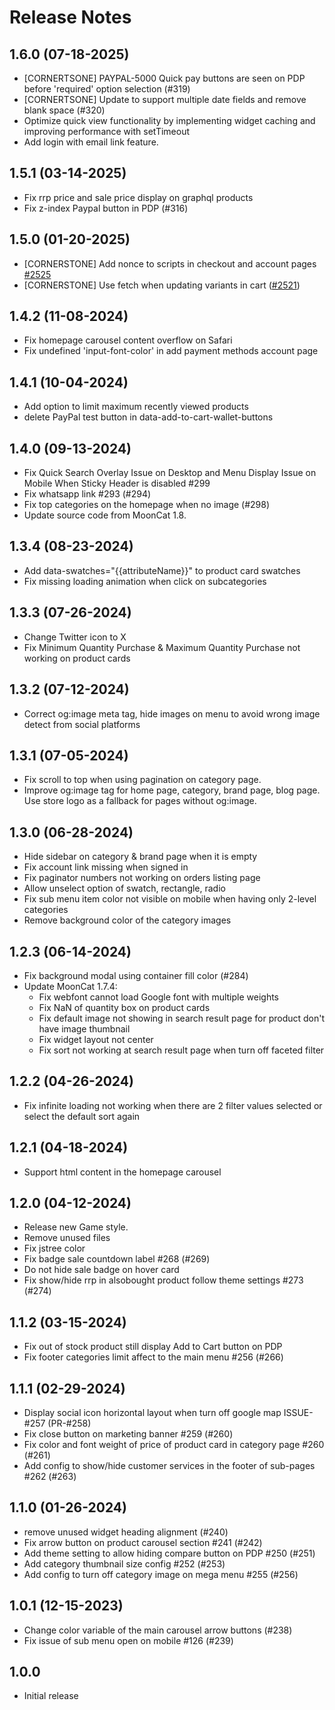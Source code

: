 # Release Notes

## 1.6.0 (07-18-2025)
- [CORNERTSONE] PAYPAL-5000 Quick pay buttons are seen on PDP before 'required' option selection (#319)
- [CORNERTSONE] Update to support multiple date fields and remove blank space (#320)
- Optimize quick view functionality by implementing widget caching and improving performance with setTimeout
- Add login with email link feature.

## 1.5.1 (03-14-2025)
- Fix rrp price and sale price display on graphql products
- Fix z-index Paypal button in PDP (#316)

## 1.5.0 (01-20-2025)
- [CORNERSTONE] Add nonce to scripts in checkout and account pages [#2525](https://github.com/bigcommerce/cornerstone/pull/2525)
- [CORNERSTONE] Use fetch when updating variants in cart ([#2521](https://github.com/bigcommerce/cornerstone/pull/2521))

## 1.4.2 (11-08-2024)
- Fix homepage carousel content overflow on Safari
- Fix undefined 'input-font-color' in add payment methods account page

## 1.4.1 (10-04-2024)
- Add option to limit maximum recently viewed products
- delete PayPal test button in data-add-to-cart-wallet-buttons

## 1.4.0 (09-13-2024)
- Fix Quick Search Overlay Issue on Desktop and Menu Display Issue on Mobile When Sticky Header is disabled #299
- Fix whatsapp link #293 (#294)
- Fix top categories on the homepage when no image (#298)
- Update source code from MoonCat 1.8.

## 1.3.4 (08-23-2024)
- Add data-swatches="{{attributeName}}" to product card swatches
- Fix missing loading animation when click on subcategories

## 1.3.3 (07-26-2024)
- Change Twitter icon to X
- Fix Minimum Quantity Purchase & Maximum Quantity Purchase not working on product cards

## 1.3.2 (07-12-2024)
- Correct og:image meta tag, hide images on menu to avoid wrong image detect from social platforms

## 1.3.1 (07-05-2024)
- Fix scroll to top when using pagination on category page.
- Improve og:image tag for home page, category, brand page, blog page. Use store logo as a fallback for pages without og:image.

## 1.3.0 (06-28-2024)
- Hide sidebar on category & brand page when it is empty
- Fix account link missing when signed in
- Fix paginator numbers not working on orders listing page
- Allow unselect option of swatch, rectangle, radio
- Fix sub menu item color not visible on mobile when having only 2-level categories
- Remove background color of the category images

## 1.2.3 (06-14-2024)
- Fix background modal using container fill color (#284)
- Update MoonCat 1.7.4:
  - Fix webfont cannot load Google font with multiple weights
  - Fix NaN of quantity box on product cards
  - Fix default image not showing in search result page for product don't have image thumbnail
  - Fix widget layout not center
  - Fix sort not working at search result page when turn off faceted filter

## 1.2.2 (04-26-2024)
- Fix infinite loading not working when there are 2 filter values selected or select the default sort again

## 1.2.1 (04-18-2024)
- Support html content in the homepage carousel

## 1.2.0 (04-12-2024)
- Release new Game style.
- Remove unused files
- Fix jstree color
- Fix badge sale countdown label #268 (#269)
- Do not hide sale badge on hover card
- Fix show/hide rrp in alsobought product follow theme settings #273 (#274)

## 1.1.2 (03-15-2024)
- Fix out of stock product still display Add to Cart button on PDP
- Fix footer categories limit affect to the main menu #256 (#266)

## 1.1.1 (02-29-2024)
- Display social icon horizontal layout when turn off google map ISSUE-#257 (PR-#258)
- Fix close button on marketing banner #259 (#260)
- Fix color and font weight of price of product card in category page #260 (#261)
- Add config to show/hide customer services in the footer of sub-pages #262 (#263)

## 1.1.0 (01-26-2024)
- remove unused widget heading alignment (#240)
- Fix arrow button on product carousel section #241 (#242)
- Add theme setting to allow hiding compare button on PDP #250 (#251)
- Add category thumbnail size config #252 (#253)
- Add config to turn off category image on mega menu #255 (#256)

## 1.0.1 (12-15-2023)
- Change color variable of the main carousel arrow buttons (#238)
- Fix issue of sub menu open on mobile #126 (#239)

## 1.0.0
- Initial release

